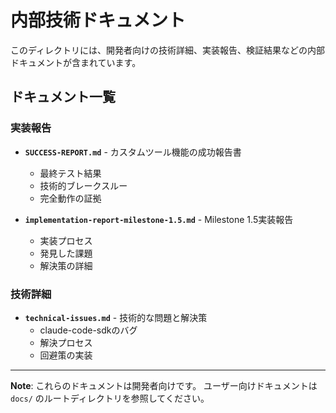 # 内部技術ドキュメント

このディレクトリには、開発者向けの技術詳細、実装報告、検証結果などの内部ドキュメントが含まれています。

## ドキュメント一覧

### 実装報告

- **`SUCCESS-REPORT.md`** - カスタムツール機能の成功報告書
  - 最終テスト結果
  - 技術的ブレークスルー
  - 完全動作の証拠

- **`implementation-report-milestone-1.5.md`** - Milestone 1.5実装報告
  - 実装プロセス
  - 発見した課題
  - 解決策の詳細

### 技術詳細

- **`technical-issues.md`** - 技術的な問題と解決策
  - claude-code-sdkのバグ
  - 解決プロセス
  - 回避策の実装

---

**Note**: これらのドキュメントは開発者向けです。
ユーザー向けドキュメントは `docs/` のルートディレクトリを参照してください。
